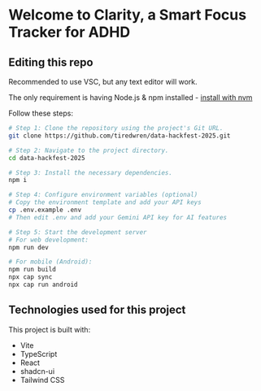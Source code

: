 # Welcome to Clarity, a Smart Focus Tracker for ADHD

## Editing this repo

Recommended to use VSC, but any text editor will work.

The only requirement is having Node.js & npm installed - [install with nvm](https://github.com/nvm-sh/nvm#installing-and-updating)

Follow these steps:

```sh
# Step 1: Clone the repository using the project's Git URL.
git clone https://github.com/tiredwren/data-hackfest-2025.git

# Step 2: Navigate to the project directory.
cd data-hackfest-2025

# Step 3: Install the necessary dependencies.
npm i

# Step 4: Configure environment variables (optional)
# Copy the environment template and add your API keys
cp .env.example .env
# Then edit .env and add your Gemini API key for AI features

# Step 5: Start the development server
# For web development:
npm run dev

# For mobile (Android):
npm run build
npx cap sync
npx cap run android
```

## Technologies used for this project

This project is built with:

- Vite
- TypeScript
- React
- shadcn-ui
- Tailwind CSS
